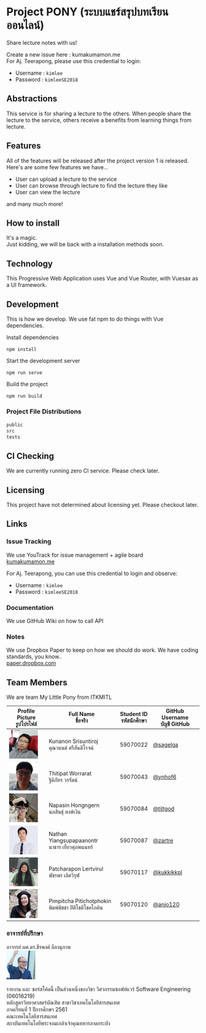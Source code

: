 # Project PONY (ระบบแชร์สรุปบทเรียนออนไลน์)

Share lecture notes with us!

Create a new issue here : kumakumamon.me<br>
For Aj. Teerapong, please use this credential to login:

- Username : `kimlee`
- Password : `kimleeSE2018`

## Abstractions
This service is for sharing a lecture to the others. When people share the lecture to the service, others receive a benefits from learning things from lecture.

## Features
All of the features will be released after the project version 1 is released.<br>
Here's are some few features we have...

- User can upload a lecture to the service
- User can browse through lecture to find the lecture they like
- User can view the lecture

and many much more!

## How to install
It's a magic.<br>
Just kidding, we will be back with a installation methods soon.

## Technology
This Progressive Web Application uses Vue and Vue Router, with Vuesax as a UI framework.

## Development
This is how we develop. We use fat npm to do things with Vue dependencies.

Install dependencies
```
npm install
```

Start the development server
```
npm run serve
```

Build the project
```
npm run build
```

### Project File Distributions
```
public
src
tests
```

## CI Checking
We are currently running zero CI service. Please check later.

## Licensing
This project have not determined about licensing yet. Please checkout later.

## Links
### Issue Tracking 
We use YouTrack for issue management + agile board <br>
[kumakumamon.me](http://kumakumamon.me)

For Aj. Teerapong, you can use this credential to login and observe:

- Username : `kimlee`
- Password : `kimleeSE2018`

### Documentation
We use GitHub Wiki on how to call API

### Notes
We use Dropbox Paper to keep on how we should do work. We have coding standards, you know..<br>
[paper.dropbox.com](https://paper.dropbox.com/doc/Team-Pony-Notes--AMIJDaViQyVW09cDNZXEI8nbAg-PlOpOdkh9KS0o61vw9bVc)

## Team Members
We are team My Little Pony from ITKMITL

| Profile Picture<br>รูปโปรไฟล์                            | Full Name<br>ชื่อจริง                               | Student ID<br>รหัสนักศึกษา | GitHub Username<br>บัญชี GitHub              |
|--------------------------------------------------------|--------------------------------------------------|-------------------------|--------------------------------------------|
| <img src="img/profile-pic/59070022.png" height="75px"> | Kunanon Srisuntiroj<br>คุณานนต์ ศรีสันติโรจน์          | 59070022                | [@sagelga](https://github.com/sagelga)     |
| <img src="img/profile-pic/59070043.png" height="75px"> | Thitipat Worrarat<br>ฐิติภัทร วรรัตน์                 | 59070043                | [@ynhof6](https://github.com/ynhof6)       |
| <img src="img/profile-pic/59070084.png" height="75px"> | Napasin Hongngern<br>นภสินธุ์ หงษ์เงิน                | 59070084                | [@tiltgod](https://github.com/tiltgod)     |
| <img src="img/profile-pic/59070087.png" height="75px"> | Nathan Yiangsupapaanontr<br>นาธาร เยี่ยวศุภพนนทร์    | 59070087                | [@zartre](https://github.com/zartre)       |
| <img src="img/profile-pic/59070117.png" height="75px"> | Patcharapon Lertvirul<br>พัชรพร เลิศวิรุฬ            | 59070117                | [@kukkikkpl](https://github.com/kukkikkpl) |
| <img src="img/profile-pic/59070120.png" height="75px"> | Pimpitcha Pitichotphokin<br>พิมพ์พิชชา ปิติโชติโชคโภคิน | 59070120                | [@anjo120](https://github.com/)            |

### อาจารย์ที่ปรึกษา
อาจารย์ ผศ.ดร.ธีรพงศ์ ลีลานุภาพ<br>
<img src="img/profile-pic/KimLee.jpg" height="75px">

รายงาน และ ซอร์สโค้ดนี้ เป็นส่วนหนึ่งของวิชา วิศวกรรมซอฟท์แวร์ Software Engineering (06016219)<br>
หลักสูตรวิทยาศาสตร์บัณฑิต สาขาวิชาเทคโนโลยีสารสนเทศ<br>
ภาคเรียนที่ 1 ปีการศึกษา 2561<br>
คณะเทคโนโลยีสารสนเทศ<br>
สถาบันเทคโนโลยีพระจอมเกล้าเจ้าคุณทหารลาดกระบัง
